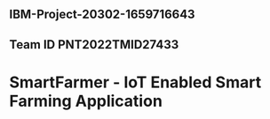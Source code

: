 ## IBM-Project-20302-1659716643
## Team ID	PNT2022TMID27433
# SmartFarmer - IoT Enabled Smart Farming Application
